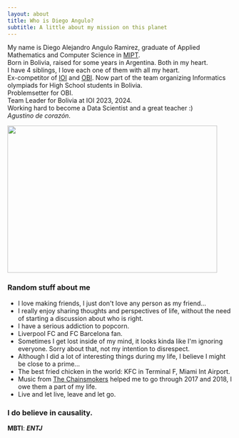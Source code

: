 ```yaml
---
layout: about
title: Who is Diego Angulo?
subtitle: A little about my mission on this planet
---
```

 
My name is Diego Alejandro Angulo Ramirez, graduate of Applied Mathematics and Computer Science in [MIPT](https://mipt.ru/english/).<br>
Born in Bolivia, raised for some years in Argentina. Both in my heart.<br>
I have 4 siblings, I love each one of them with all my heart.<br>
Ex-competitor of [IOI](https://ioinformatics.org/) and [OBI](https://www.facebook.com/olimpiadabolivianadeinformatica).
Now part of the team organizing Informatics olympiads for High School students in Bolivia.<br>
Problemsetter for OBI.<br>
Team Leader for Bolivia at IOI 2023, 2024.<br>
Working hard to become a Data Scientist and a great teacher :)<br>
_Agustino de corazón_.
 
<img src="/assets/img/WayToIran.jpg" width="470" height="330" class="center"/>
 
### Random stuff about me
 
- I love making friends, I just don't love any person as my friend...
- I really enjoy sharing thoughts and perspectives of life, without the need of starting a discussion about who is right.
- I have a serious addiction to popcorn.
- Liverpool FC and FC Barcelona fan.
- Sometimes I get lost inside of my mind, it looks kinda like I'm ignoring everyone. Sorry about that, not my intention to disrespect.
- Although I did a lot of interesting things during my life, I believe I might be close to a prime...
- The best fried chicken in the world: KFC in Terminal F, Miami Int Airport.
- Music from [The Chainsmokers](https://www.youtube.com/watch?v=eACohWVwTOc_) helped me to go through 2017 and 2018, I owe them a part of my life.
- Live and let live, leave and let go.

### I do believe in causality.


**MBTI**: ***ENTJ***